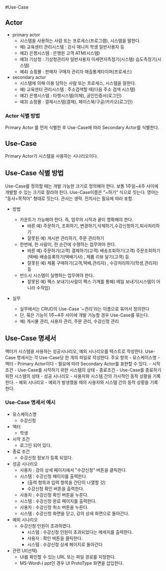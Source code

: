 #Use-Case

## Actor
- primary actor
  - 시스템을 사용하는 사람 또는 프로세스(프로그램), 시스템을 말한다.
  - 예) 교육센터 관리시스템 : 강사 매니저 학생 일반사용자 등
  - 예2) 은행시스템 : 은행원 고객 ATM(시스템)
  - 예3) 기상청 : 기상청관리자 일반사용자 미세먼지측정기(시스템) 
                  습도측정기(시스템)
  - 예4) 쇼핑몰 : 판매자 구매자 관리자 매출통계타이머(프로세스)             
- secondary actor
  - 시스템에 의해 이용 당하는 사람 또는 프로세스, 시스템을 말한다. 
  - 예) 교육센터 관리시스템 : 주소검색할 때(다음 주소 검색 시스템)
  - 예2) 은행시스템 : 타행시스템(이체), 공인인증서(로그인)
  - 예3) 쇼핑몰 : 결제시스템(결제), 페이스북/구글/카카오(로그인)

### Actor 식별 방법
Primary Actor 를 먼저 식별한 후 Use-Case에 따라 Secondary Actor를 식별한다.

## Use-Case
Primary Actor가 시스템을 사용하는 시나리오이다.

## Use-Case 식별 방법
Use-Case를 정의할 때는 개발 가능한 크기로 정의해야 한다. 
보통 1주일~4주 사이에 개발할 수 있는 크기로 잘라야 한다.
Use-Case이름은 "~하기" 식으로 짓는다. 
영어는 "동사+목적어" 형태로 짓는다. 관사는 생략. 전치사는 필요에 따라 포함. 
 
 - 방법 
   - 카운트가 가능해야 한다. 즉, 업무의 시작과 끝이 명확해야 한다.
     - 바른 예) 주문하기, 조회하기, 변경하기,삭제하기,수강신청하기,퇴사처리하기
     - 잘못된 예) 게시판 관리하기, 주문 관리하기
   - 한번에, 한 사람이, 한 순간에 수행하는 업무여야 한다.
     - 바른 예) 주문하기(고객) 결제하기(고객) 배송조회하기(고객) 주문조회하기(택배) 
                배송등록하기(택배기사) , 제품 리뷰 달기(고객) 등
     -  잘못된 예) 제품 구매하기(고객,택배,관리자) , 수강처리하기(학생,관리자) 등         
   - 반드시 시스템이 실행하는 업무여야 한다. 
     - 잘못된 예) 팩스 보내기(사람이 팩스 기계를 통해) 메일 보내기(시스템이 아니라 수작업) 
                 
 - 실무
     - 실무에서는 CRUD의 Use-Case '~관리'라는 이름으로 묶어서 정의한다
     - 단, 묶은 기능이 1주~4주 사이에 개발 가능할 경우 Use-Case를 묶는다.
     - 예) 게시물 관리, 사용자 관리, 주문 관리, 수강신청 관리


## Use-Case 명세서
액터가 시스템을 사용하는 성공시나리오, 예외 시나리오를 텍스트로 작성한다.
Use-Case 명세서는 각 Use-Case당 한 개의 파일로 작성한다.
    주요 항목
      - 유스케이스명
      - 액터
         - Primary Actor이다
         - 필요에 따라 Secondary Actor를 표현할 수 있다. 
      - 시작조건
         - Use-Case를 시작하기 위한 시스템의 상태
      - 종료조건
         - Use-Case를 종료하기 위한 시스템의 상태
      - 성공 시나리오
         - 사용자와 시스템 간의 가시적인 동작 상황을 기록한다.
      - 예외 시나리오
         - 예외가 발생했을 때의 사용자와 시스템 간의 동작 상황을 기록한다.

### Use-Case 명세서 예시
 - 유스케이스명
     - 수강신청
 - 액터
     - 학생
 - 시작 조건
     - 로그인 되어 있다.
 - 종료 조건
     - 수강신청 정보가 등록 되었다.
 - 성공 시나리오
     - 사용자 : 강의 상세 페이지에서 "수강신청" 버튼을 클릭한다.
     - 시스템 : 수강신청 페이지를 출력한다.
          - (출력 항목과 입력 항목을 간단히 나열할 것)
          - 수강신청 확인 버튼을 출력한다.
     - 사용자 : 수강신청 확인 버튼을 누른다.
     - 시스템 : 수강신청 완료 페이지를 출력한다.
     - 사용자 : 수강신청 취소 버튼을 누른다.
     - 시스템 : 수강신청 화면을 닫고, 강의 상세 화면으로 돌아간다.    
 - 예외 시나리오
     - 수강신청 인원이 초과하였다.
        - 시스템 : 수강신청 인원이 초과되었다는 메세지를 출력한다.
        - 사용자 : 확인 버튼을 클릭한다.
        - 시스템 : 수강신청 상세 페이지로 돌아간다 
 - 관련 UI(선택)
     - UI를 확인할 수 있는 URL 또는 파일 경로를 지정한다.
     - MS-Word나 ppt인 경우 UI  ProtoType 화면을 삽입한다.